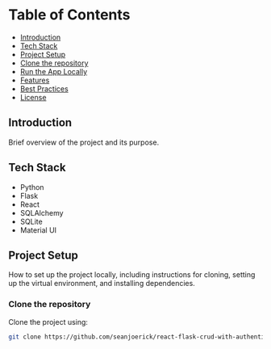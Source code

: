 # Table of Contents
- [Introduction](#introduction)
- [Tech Stack](#tech-stack)
- [Project Setup](#project-setup)
- [Clone the repository](#clone-repository)
- [Run the App Locally](#run-app-locally)
- [Features](#features)
- [Best Practices](#best-practices)
- [License](#license)

## Introduction
Brief overview of the project and its purpose.

## Tech Stack
- Python
- Flask
- React
- SQLAlchemy
- SQLite
- Material UI

## Project Setup
How to set up the project locally, including instructions for cloning, setting up the virtual environment, and installing dependencies.

### Clone the repository
Clone the project using:
```bash
git clone https://github.com/seanjoerick/react-flask-crud-with-authentication.git




